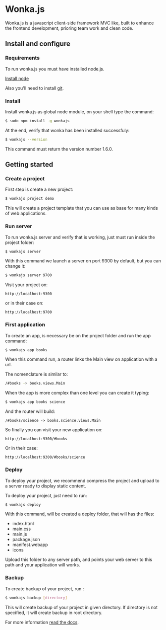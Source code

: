 # Wonka.js

Wonka.js is a javascript client-side framework MVC like, built to enhance the frontend development, prioring team work and clean code.

## Install and configure

### Requirements

To run wonka.js you must have installed node.js.

[Install node](http://nodejs.org)

Also you'll need to install [git](http://git-scm.com).

### Install

Install wonka.js as global node module, on your shell type the command:

```sh
$ sudo npm install -g wonkajs
```

At the end, verify that wonka has been installed successfuly:

```sh
$ wonkajs --version
```

This command must return the version number 1.6.0.

## Getting started

### Create a project

First step is create a new project:

```sh
$ wonkajs project demo
```

This will create a project template that you can use as base for many kinds of web applications.

### Run server

To run wonka.js server and verify that is working, just must run inside the project folder:

```sh
$ wonkajs server
```

With this command we launch a server on port 9300 by default, but you can change it:

```sh
$ wonkajs server 9700
```

Visit your project on:

```
http://localhost:9300
```

or in their case on:

```
http://localhost:9700
```

### First application

To create an app, is necessary be on the project folder and run the app command:

```sh
$ wonkajs app books
```

When this command run, a router links the Main view on application with a url.

The nomenclature is similar to:

```sh
/#books -> books.views.Main
```

When the app is more complex than one level you can create it typing:

```sh
$ wonkajs app books science
```

And the router will build:


```
/#books/science -> books.science.views.Main
```

So finally you can visit your new application on:

```
http://localhost:9300/#books
```

Or in their case:

```
http://localhost:9300/#books/science
```

### Deploy

To deploy your project, we recommend compress the project and upload to a server ready to display static content.

To deploy your project, just need to run:

```sh
$ wonkajs deploy
```

With this command, will be created a deploy folder, that will has the files:

* index.html
* main.css
* main.js
* package.json
* manifest.webapp
* icons

Upload this folder to any server path, and points your web server to this path and your application will works.

### Backup

To create backup of your project, run :

```sh
$ wonkajs backup [directory]
```

This will create backup of your project in given directory. If directory is not specified, it will create backup in root directory.


For more information [read the docs](https://github.com/llorsat/wonkajs/wiki).
